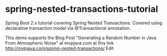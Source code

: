 # spring-nested-transactions-tutorial
Spring Boot 2.x tutorial covering Spring Nested Transactions. Covered using declarative transaction model via @Transactional annotation.


This demo supports the Blog Post "Generating a Random Number in Java From Atmospheric Noise" at mvpjava.com at this link http://mvpjava.com/spring-nested-transactions/ ‎Edit
